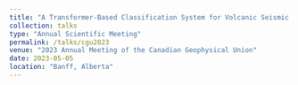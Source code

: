 ```yaml
---
title: "A Transformer-Based Classification System for Volcanic Seismic Signals"
collection: talks
type: "Annual Scientific Meeting"
permalink: /talks/cgu2023
venue: "2023 Annual Meeting of the Canadian Geophysical Union"
date: 2023-05-05
location: "Banff, Alberta"
---
```

